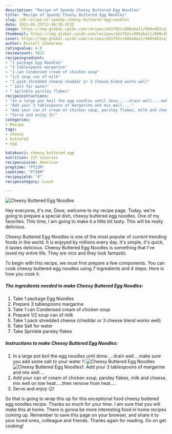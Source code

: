 ```yaml
---
description: "Recipe of Speedy Cheesy Buttered Egg Noodles"
title: "Recipe of Speedy Cheesy Buttered Egg Noodles"
slug: 138-recipe-of-speedy-cheesy-buttered-egg-noodles
date: 2021-05-25T11:46:39.913Z
image: https://img-global.cpcdn.com/recipes/eb1f92cc886aba11/680x482cq70/cheesy-buttered-egg-noodles-recipe-main-photo.jpg
thumbnail: https://img-global.cpcdn.com/recipes/eb1f92cc886aba11/680x482cq70/cheesy-buttered-egg-noodles-recipe-main-photo.jpg
cover: https://img-global.cpcdn.com/recipes/eb1f92cc886aba11/680x482cq70/cheesy-buttered-egg-noodles-recipe-main-photo.jpg
author: Russell Zimmerman
ratingvalue: 4.8
reviewcount: 5822
recipeingredient:
- "1 package Egg Noodles"
- "3 tablespoons margarine"
- "1 can Condensed cream of chicken soup"
- "1/2 soup can of milk"
- "1 pack shredded cheese cheddar or 3 cheese blend works well"
- " Salt for water"
- " Sprinkle parsley flakes"
recipeinstructions:
- "In a large pot boil the egg noodles until done.....drain well....make sure you add some salt to your water !!"
- "Add your 3 tablespoons of margarine and mix well...."
- "Add your can of cream of chicken soup, parsley flakes, milk and cheese, mix well on low heat.....then remove from heat...."
- "Serve and enjoy 😉!"
categories:
- Recipe
tags:
- cheesy
- buttered
- egg

katakunci: cheesy buttered egg 
nutrition: 227 calories
recipecuisine: American
preptime: "PT23M"
cooktime: "PT36M"
recipeyield: "4"
recipecategory: Lunch

---
```



![Cheesy Buttered Egg Noodles](https://img-global.cpcdn.com/recipes/eb1f92cc886aba11/680x482cq70/cheesy-buttered-egg-noodles-recipe-main-photo.jpg)

Hey everyone, it's me, Dave, welcome to my recipe page. Today, we're going to prepare a special dish, cheesy buttered egg noodles. One of my favorites. This time, I am going to make it a little bit tasty. This will be really delicious.

Cheesy Buttered Egg Noodles is one of the most popular of current trending foods in the world. It is enjoyed by millions every day. It's simple, it's quick, it tastes delicious. Cheesy Buttered Egg Noodles is something that I've loved my entire life. They are nice and they look fantastic.




To begin with this recipe, we must first prepare a few components. You can cook cheesy buttered egg noodles using 7 ingredients and 4 steps. Here is how you cook it.

<!--inarticleads1-->

##### The ingredients needed to make Cheesy Buttered Egg Noodles:

1. Take 1 package Egg Noodles
1. Prepare 3 tablespoons margarine
1. Take 1 can Condensed cream of chicken soup
1. Prepare 1/2 soup can of milk
1. Take 1 pack shredded cheese (cheddar or 3 cheese blend works well)
1. Take  Salt for water
1. Take  Sprinkle parsley flakes




<!--inarticleads2-->

##### Instructions to make Cheesy Buttered Egg Noodles:

1. In a large pot boil the egg noodles until done.....drain well....make sure you add some salt to your water !!
<img src="https://img-global.cpcdn.com/steps/65490c2ff701b3da/160x128cq70/cheesy-buttered-egg-noodles-recipe-step-1-photo.jpg" alt="Cheesy Buttered Egg Noodles"><img src="https://img-global.cpcdn.com/steps/95e07b4f5bd9f0a1/160x128cq70/cheesy-buttered-egg-noodles-recipe-step-1-photo.jpg" alt="Cheesy Buttered Egg Noodles">1. Add your 3 tablespoons of margarine and mix well....
1. Add your can of cream of chicken soup, parsley flakes, milk and cheese, mix well on low heat.....then remove from heat....
1. Serve and enjoy 😉!




So that is going to wrap this up for this exceptional food cheesy buttered egg noodles recipe. Thanks so much for your time. I am sure that you will make this at home. There is gonna be more interesting food in home recipes coming up. Remember to save this page on your browser, and share it to your loved ones, colleague and friends. Thanks again for reading. Go on get cooking!
